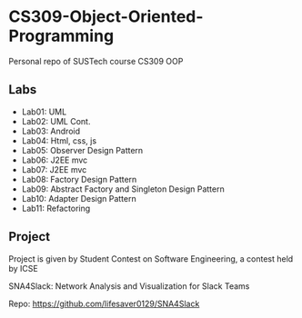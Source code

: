 # CS309-Object-Oriented-Programming

Personal repo of SUSTech course CS309 OOP

## Labs

* Lab01: UML
* Lab02: UML Cont.
* Lab03: Android
* Lab04: Html, css, js
* Lab05: Observer Design Pattern
* Lab06: J2EE mvc
* Lab07: J2EE mvc
* Lab08: Factory Design Pattern
* Lab09: Abstract Factory and Singleton Design Pattern
* Lab10: Adapter Design Pattern
* Lab11: Refactoring

## Project

Project is given by Student Contest on Software Engineering, a contest held by ICSE

SNA4Slack: Network Analysis and Visualization for Slack Teams

Repo: https://github.com/lifesaver0129/SNA4Slack
